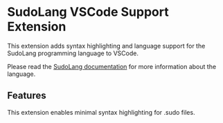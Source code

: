# SudoLang VSCode Support Extension

This extension adds syntax highlighting and language support for the SudoLang programming language to VSCode.

Please read the [SudoLang documentation](sudolang.sudo) for more information about the language.


## Features

This extension enables minimal syntax highlighting for .sudo files.
